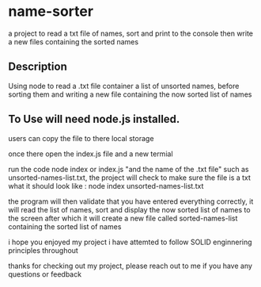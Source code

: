 # name-sorter
a project to read a txt file of names, sort and print to the console then write a new files containing the sorted names


## Description

Using node to read a .txt file container a list of unsorted names, before sorting them and writing a new file containing the now sorted list of names


## To Use will need node.js installed.

users can copy the file to there local storage

once there open the index.js file and a new termial 

run the code node index or index.js "and the name of the .txt file" such as unsorted-names-list.txt, the project will check to make sure the file is a txt
what it should look like : node index unsorted-names-list.txt

the program will then validate that you have entered everything correctly, it will read the list of names, sort and display the now sorted list of names to the screen after which it will create a new file called sorted-names-list containing the sorted list of names

i hope you enjoyed my project i have attemted to follow SOLID enginnering principles throughout

thanks for checking out my project, please reach out to me if you have any questions or feedback
